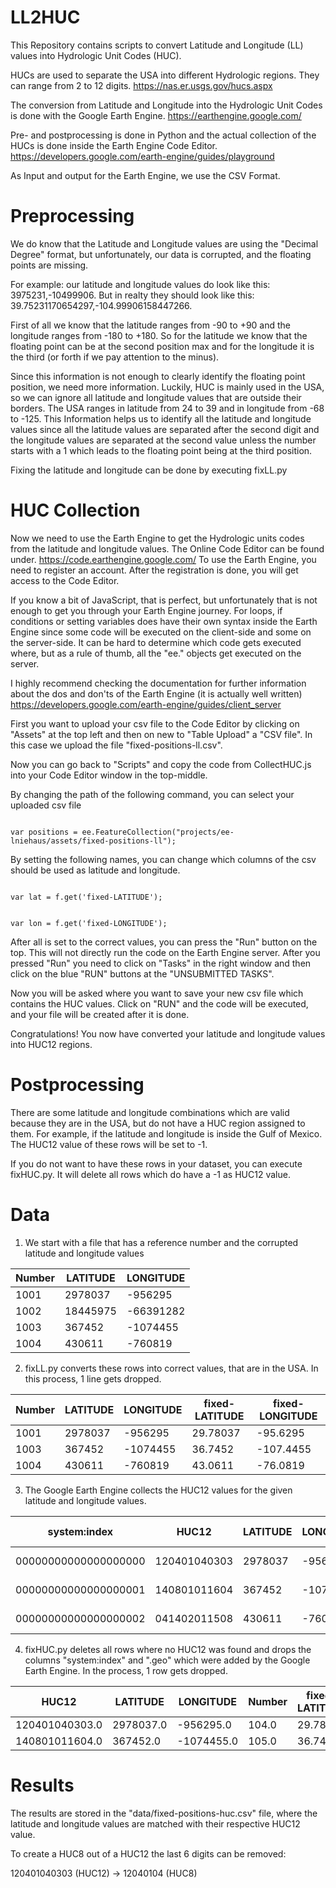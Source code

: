 # LL2HUC

This Repository contains scripts to convert Latitude and Longitude (LL) values into Hydrologic Unit Codes (HUC).

HUCs are used to separate the USA into different Hydrologic regions. They can range from 2 to 12 digits. https://nas.er.usgs.gov/hucs.aspx

The conversion from Latitude and Longitude into the Hydrologic Unit Codes is done with the Google Earth Engine. https://earthengine.google.com/

Pre- and postprocessing is done in Python and the actual collection of the HUCs is done inside the Earth Engine Code Editor. https://developers.google.com/earth-engine/guides/playground

As Input and output for the Earth Engine, we use the CSV Format.

# Preprocessing

We do know that the Latitude and Longitude values are using the "Decimal Degree" format, but unfortunately, our data is corrupted, and the floating points are missing.

For example: our latitude and longitude values do look like this: 3975231,-10499906. But in realty they should look like this: 39.75231170654297,-104.99906158447266.

First of all we know that the latitude ranges from -90 to +90 and the longitude ranges from -180 to +180. So for the latitude we know that the floating point can be at the second position max and for the longitude it is the third (or forth if we pay attention to the minus).

Since this information is not enough to clearly identify the floating point position, we need more information. Luckily, HUC is mainly used in the USA, so we can ignore all latitude and longitude values that are outside their borders. The USA ranges in latitude from 24 to 39 and in longitude from -68 to -125. This Information helps us to identify all the latitude and longitude values since all the latitude values are separated after the second digit and the longitude values are separated at the second value unless the number starts with a 1 which leads to the floating point being at the third position.

Fixing the latitude and longitude can be done by executing fixLL.py

# HUC Collection

Now we need to use the Earth Engine to get the Hydrologic units codes from the latitude and longitude values. The Online Code Editor can be found under. https://code.earthengine.google.com/
To use the Earth Engine, you need to register an account. After the registration is done, you will get access to the Code Editor.

If you know a bit of JavaScript, that is perfect, but unfortunately that is not enough to get you through your Earth Engine journey. For loops, if conditions or setting variables does have their own syntax inside the Earth Engine since some code will be executed on the client-side and some on the server-side. It can be hard to determine which code gets executed where, but as a rule of thumb, all the "ee." objects get executed on the server.

I highly recommend checking the documentation for further information about the dos and don'ts of the Earth Engine (it is actually well written) https://developers.google.com/earth-engine/guides/client_server

First you want to upload your csv file to the Code Editor by clicking on "Assets" at the top left and then on new to "Table Upload" a "CSV file". In this case we upload the file "fixed-positions-ll.csv".

Now you can go back to "Scripts" and copy the code from CollectHUC.js into your Code Editor window in the top-middle.

By changing the path of the following command, you can select your uploaded csv file

<code>
var positions = ee.FeatureCollection("projects/ee-lniehaus/assets/fixed-positions-ll");
</code>

By setting the following names, you can change which columns of the csv should be used as latitude and longitude.

<code>
var lat = f.get('fixed-LATITUDE');

var lon = f.get('fixed-LONGITUDE');
</code>

After all is set to the correct values, you can press the "Run" button on the top. This will not directly run the code on the Earth Engine server. After you pressed "Run" you need to click on "Tasks" in the right window and then click on the blue "RUN" buttons at the "UNSUBMITTED TASKS".

Now you will be asked where you want to save your new csv file which contains the HUC values. Click on "RUN" and the code will be executed, and your file will be created after it is done.

Congratulations! You now have converted your latitude and longitude values into HUC12 regions.

# Postprocessing

There are some latitude and longitude combinations which are valid because they are in the USA, but do not have a HUC region assigned to them. For example, if the latitude and longitude is inside the Gulf of Mexico. The HUC12 value of these rows will be set to -1.

If you do not want to have these rows in your dataset, you can execute fixHUC.py. It will delete all rows which do have a -1 as HUC12 value.

# Data

1. We start with a file that has a reference number and the corrupted latitude and longitude values

| Number | LATITUDE | LONGITUDE |
| ------ | -------- | --------- |
| 1001   | 2978037  | -956295   |
| 1002   | 18445975 | -66391282 |
| 1003   | 367452   | -1074455  |
| 1004   | 430611   | -760819   |

2. fixLL.py converts these rows into correct values, that are in the USA. In this process, 1 line gets dropped.

| Number | LATITUDE | LONGITUDE | fixed-LATITUDE | fixed-LONGITUDE |
| ------ | -------- | --------- | -------------- | --------------- |
| 1001   | 2978037  | -956295   | 29.78037       | -95.6295        |
| 1003   | 367452   | -1074455  | 36.7452        | -107.4455       |
| 1004   | 430611   | -760819   | 43.0611        | -76.0819        |

3. The Google Earth Engine collects the HUC12 values for the given latitude and longitude values.

| system:index         | HUC12        | LATITUDE | LONGITUDE | Number | fixed-LATITUDE | fixed-LONGITUDE | .geo                                   |
| -------------------- | ------------ | -------- | --------- | ------ | -------------- | --------------- | -------------------------------------- |
| 00000000000000000000 | 120401040303 | 2978037  | -956295   | 1001   | 29.78037       | -95.6295        | {"type":"MultiPoint","coordinates":[]} |
| 00000000000000000001 | 140801011604 | 367452   | -1074455  | 1003   | 36.7452        | -107.4455       | {"type":"MultiPoint","coordinates":[]} |
| 00000000000000000002 | 041402011508 | 430611   | -760819   | 1004   | 43.0611        | -76.0819        | {"type":"MultiPoint","coordinates":[]} |

4. fixHUC.py deletes all rows where no HUC12 was found and drops the columns "system:index" and ".geo" which were added by the Google Earth Engine. In the process, 1 row gets dropped.

| HUC12          | LATITUDE  | LONGITUDE  | Number | fixed-LATITUDE | fixed-LONGITUDE |
| -------------- | --------- | ---------- | ------ | -------------- | --------------- |
| 120401040303.0 | 2978037.0 | -956295.0  | 104.0  | 29.78037       | -95.6295        |
| 140801011604.0 | 367452.0  | -1074455.0 | 105.0  | 36.7452        | -107.4455       |

# Results

The results are stored in the "data/fixed-positions-huc.csv" file, where the latitude and longitude values are matched with their respective HUC12 value.

To create a HUC8 out of a HUC12 the last 6 digits can be removed:

120401040303 (HUC12) -> 12040104 (HUC8)
